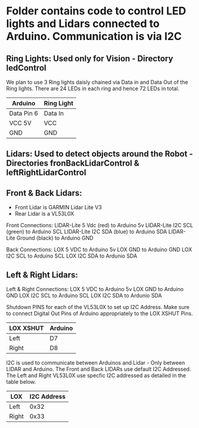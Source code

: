 # Folder contains code to control LED lights and Lidars connected to Arduino. Communication is via I2C

Ring Lights: Used only for Vision - Directory ledControl
--------------------------------------------------------
We plan to use 3 Ring lights daisly chained via Data in and Data Out of the Ring lights. There are 24 LEDs in each ring and hence 72 LEDs in total.

|Arduino     | Ring Light   |
|-------     | ----------   |
|Data Pin 6  |   Data In    |
|VCC 5V      |   VCC        |
|GND         |   GND        |


Lidars: Used to detect objects around the Robot - Directories fronBackLidarControl & leftRightLidarControl
----------------------------------------------------------------------------------------------------------

Front & Back Lidars:
-------------------
* Front Lidar is GARMIN Lidar Lite V3
* Rear Lidar is a VL53L0X

Front Connections:
  LIDAR-Lite 5 Vdc (red) to Arduino 5v
  LIDAR-Lite I2C SCL (green) to Arduino SCL
  LIDAR-Lite I2C SDA (blue) to Arduino SDA
  LIDAR-Lite Ground (black) to Arduino GND

  Back Connections:
  LOX 5 VDC to Arduino 5v
  LOX GND to Arduino GND
  LOX I2C SCL to Arduino SCL
  LOX I2C SDA to Ardunio SDA

Left & Right Lidars:
-------------------
  Left & Right Connections:
  LOX 5 VDC to Arduino 5v
  LOX GND to Arduino GND
  LOX I2C SCL to Arduino SCL
  LOX I2C SDA to Ardunio SDA
  
Shutdown PINS for each of the VL53L0X to set up I2C Address. Make sure to connect Digital Out Pins of Arduino appropriately to the LOX XSHUT Pins.

| LOX XSHUT | Arduino |
|-----------|---------|
|  Left     |    D7   |
|  Right    |    D8   |


I2C is used to communicate between Arduinos and Lidar - Only between LIDAR and Arduino. The Front and Back LIDARs use default I2C Addressed. The Left and Right VL53L0X use specfic I2C addressed as detailed in the table below.

| LOX  | I2C Address |
|------|-------------|
| Left |   0x32      |
| Right|   0x33      |



